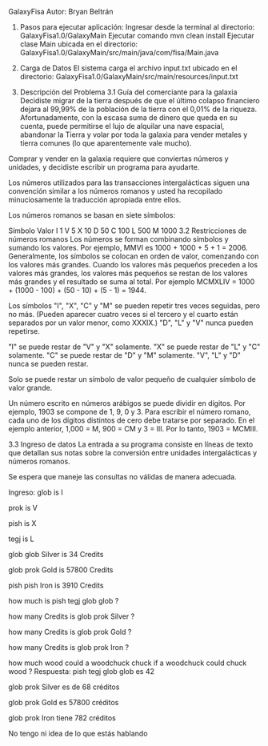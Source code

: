 GalaxyFisa
Autor: Bryan Beltrán
1. Pasos para ejecutar aplicación:
Ingresar desde la terminal al directorio: GalaxyFisa1.0/GalaxyMain
Ejecutar comando mvn clean install
Ejecutar clase Main ubicada en el directorio: GalaxyFisa1.0/GalaxyMain/src/main/java/com/fisa/Main.java
2. Carga de Datos
El sistema carga el archivo input.txt ubicado en el directorio: GalaxyFisa1.0/GalaxyMain/src/main/resources/input.txt

3. Descripción del Problema
3.1 Guía del comerciante para la galaxia
Decidiste migrar de la tierra después de que el último colapso financiero dejara al 99,99% de la población de la tierra con el 0,01% de la riqueza. Afortunadamente, con la escasa suma de dinero que queda en su cuenta, puede permitirse el lujo de alquilar una nave espacial, abandonar la Tierra y volar por toda la galaxia para vender metales y tierra comunes (lo que aparentemente vale mucho).

Comprar y vender en la galaxia requiere que conviertas números y unidades, y decidiste escribir un programa para ayudarte.

Los números utilizados para las transacciones intergalácticas siguen una convención similar a los números romanos y usted ha recopilado minuciosamente la traducción apropiada entre ellos.

Los números romanos se basan en siete símbolos:

Símbolo	Valor
I	1
V	5
X	10
D	50
C	100
L	500
M	1000
3.2 Restricciones de números romanos
Los números se forman combinando símbolos y sumando los valores. Por ejemplo, MMVI es 1000 + 1000 + 5 + 1 = 2006. Generalmente, los símbolos se colocan en orden de valor, comenzando con los valores más grandes. Cuando los valores más pequeños preceden a los valores más grandes, los valores más pequeños se restan de los valores más grandes y el resultado se suma al total. Por ejemplo MCMXLIV = 1000 + (1000 - 100) + (50 - 10) + (5 - 1) = 1944.

Los símbolos "I", "X", "C" y "M" se pueden repetir tres veces seguidas, pero no más. (Pueden aparecer cuatro veces si el tercero y el cuarto están separados por un valor menor, como XXXIX.) "D", "L" y "V" nunca pueden repetirse.

"I" se puede restar de "V" y "X" solamente. "X" se puede restar de "L" y "C" solamente. "C" se puede restar de "D" y "M" solamente. "V", "L" y "D" nunca se pueden restar.

Solo se puede restar un símbolo de valor pequeño de cualquier símbolo de valor grande.

Un número escrito en números arábigos se puede dividir en dígitos. Por ejemplo, 1903 se compone de 1, 9, 0 y 3. Para escribir el número romano, cada uno de los dígitos distintos de cero debe tratarse por separado. En el ejemplo anterior, 1,000 = M, 900 = CM y 3 = III. Por lo tanto, 1903 = MCMIII.

3.3 Ingreso de datos
La entrada a su programa consiste en líneas de texto que detallan sus notas sobre la conversión entre unidades intergalácticas y números romanos.

Se espera que maneje las consultas no válidas de manera adecuada.

Ingreso:
glob is I

prok is V

pish is X

tegj is L

glob glob Silver is 34 Credits

glob prok Gold is 57800 Credits

pish pish Iron is 3910 Credits

how much is pish tegj glob glob ?

how many Credits is glob prok Silver ?

how many Credits is glob prok Gold ?

how many Credits is glob prok Iron ?

how much wood could a woodchuck chuck if a woodchuck could chuck wood ?
Respuesta:
pish tegj glob glob es 42

glob prok Silver es de 68 créditos

glob prok Gold es 57800 créditos

glob prok Iron tiene 782 créditos

No tengo ni idea de lo que estás hablando
